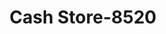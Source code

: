 ---
f_zip-code: 49509
f_state-code: MI
title: Cash Store-8520
f_phone: 616-534-3588
f_city-only: Wyoming
f_address: 1209 28th Street Sw Wyoming
f_location-unique-id: '8520'
slug: cash-store-8520
updated-on: '2024-05-30T13:46:58.046Z'
created-on: '2024-05-30T13:36:59.803Z'
published-on: '2024-05-30T13:54:32.469Z'
f_city-state: cms/city/wyoming-mi.md
f_company: cms/company/cash-store.md
f_state: cms/state/michigan.md
layout: '[payday-loan].html'
tags: payday-loan
---